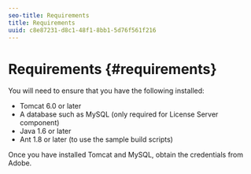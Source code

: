 ```yaml
---
seo-title: Requirements
title: Requirements
uuid: c8e87231-d8c1-48f1-8bb1-5d76f561f216
---
```


# Requirements {#requirements}

You will need to ensure that you have the following installed:

* Tomcat 6.0 or later 
* A database such as MySQL (only required for License Server component) 
* Java 1.6 or later 
* Ant 1.8 or later (to use the sample build scripts)

Once you have installed Tomcat and MySQL, obtain the credentials from Adobe. 
